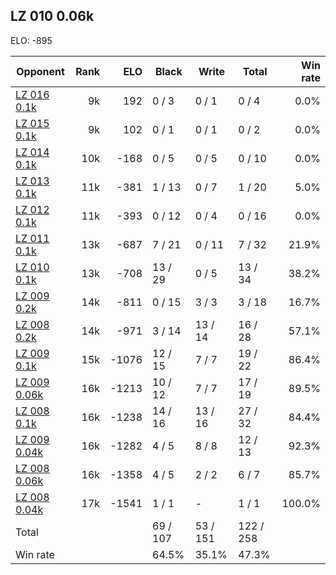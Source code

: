 ## LZ 010 0.06k ##

ELO: -895

Opponent | Rank | ELO | Black | Write | Total | Win rate
---------|-----:|----:|-------|-------|-------|-------:
[LZ 016 0.1k](LZ%20016%200.1k.md) | 9k | 192 | 0 / 3 | 0 / 1 | 0 / 4 | 0.0%
[LZ 015 0.1k](LZ%20015%200.1k.md) | 9k | 102 | 0 / 1 | 0 / 1 | 0 / 2 | 0.0%
[LZ 014 0.1k](LZ%20014%200.1k.md) | 10k | -168 | 0 / 5 | 0 / 5 | 0 / 10 | 0.0%
[LZ 013 0.1k](LZ%20013%200.1k.md) | 11k | -381 | 1 / 13 | 0 / 7 | 1 / 20 | 5.0%
[LZ 012 0.1k](LZ%20012%200.1k.md) | 11k | -393 | 0 / 12 | 0 / 4 | 0 / 16 | 0.0%
[LZ 011 0.1k](LZ%20011%200.1k.md) | 13k | -687 | 7 / 21 | 0 / 11 | 7 / 32 | 21.9%
[LZ 010 0.1k](LZ%20010%200.1k.md) | 13k | -708 | 13 / 29 | 0 / 5 | 13 / 34 | 38.2%
[LZ 009 0.2k](LZ%20009%200.2k.md) | 14k | -811 | 0 / 15 | 3 / 3 | 3 / 18 | 16.7%
[LZ 008 0.2k](LZ%20008%200.2k.md) | 14k | -971 | 3 / 14 | 13 / 14 | 16 / 28 | 57.1%
[LZ 009 0.1k](LZ%20009%200.1k.md) | 15k | -1076 | 12 / 15 | 7 / 7 | 19 / 22 | 86.4%
[LZ 009 0.06k](LZ%20009%200.06k.md) | 16k | -1213 | 10 / 12 | 7 / 7 | 17 / 19 | 89.5%
[LZ 008 0.1k](LZ%20008%200.1k.md) | 16k | -1238 | 14 / 16 | 13 / 16 | 27 / 32 | 84.4%
[LZ 009 0.04k](LZ%20009%200.04k.md) | 16k | -1282 | 4 / 5 | 8 / 8 | 12 / 13 | 92.3%
[LZ 008 0.06k](LZ%20008%200.06k.md) | 16k | -1358 | 4 / 5 | 2 / 2 | 6 / 7 | 85.7%
[LZ 008 0.04k](LZ%20008%200.04k.md) | 17k | -1541 | 1 / 1 | - | 1 / 1 | 100.0%
Total | | | 69 / 107 | 53 / 151 | 122 / 258 | 
Win rate| | | 64.5% | 35.1% | 47.3% | 
